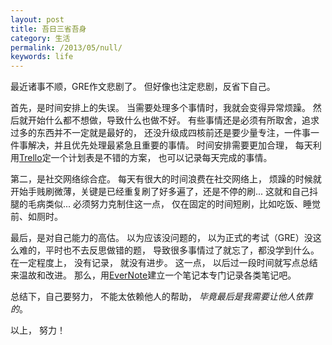 ```yaml
---
layout: post
title: 吾日三省吾身
category: 生活
permalink: /2013/05/null/
keywords: life
---
```


最近诸事不顺，GRE作文悲剧了。 但好像也注定悲剧，反省下自己。

首先，是时间安排上的失误。
当需要处理多个事情时，我就会变得异常烦躁。
然后就开始什么都不想做，导致什么也做不好。
有些事情还是必须有所取舍，追求过多的东西并不一定就是最好的，
还没升级成四核前还是要少量专注，一件事一件事解决，并且优先处理最紧急且重要的事情。
时间安排需要更加合理， 每天利用[Trello](http://trello.com)定一个计划表是不错的方案， 
也可以记录每天完成的事情。

第二，是社交网络综合症。
每天有很大的时间浪费在社交网络上，
烦躁的时候就开始手贱刷微薄，关键是已经重复刷了好多遍了，还是不停的刷... 
这就和自己抖腿的毛病类似... 
必须努力克制住这一点， 仅在固定的时间短刷，比如吃饭、睡觉前、如厕时。

最后，是对自己能力的高估。
以为应该没问题的， 以为正式的考试（GRE）没这么难的，平时也不去反思做错的题，
导致很多事情过了就忘了，都没学到什么。 
在一定程度上， 没有记录， 就没有进步。
这一点， 以后过一段时间就写点总结来温故和改进。
那么，用[EverNote](http://evernote.com)建立一个笔记本专门记录各类笔记吧。

总结下，自己要努力， 不能太依赖他人的帮助， _毕竟最后是我需要让他人依靠的_。

以上，
努力！

